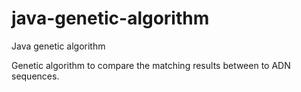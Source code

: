 # java-genetic-algorithm
Java genetic algorithm

Genetic algorithm to compare the matching results between to ADN sequences.

